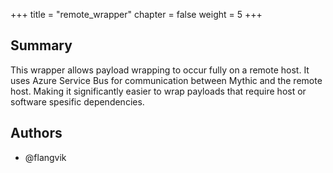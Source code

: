 +++
title = "remote_wrapper"
chapter = false
weight = 5
+++

## Summary

This wrapper allows payload wrapping to occur fully on a remote host. It uses Azure Service Bus for communication between Mythic and the remote host. Making it significantly easier to wrap payloads that require host or software spesific dependencies.

## Authors
- @flangvik